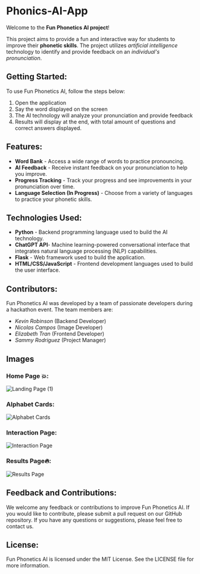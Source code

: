 # Phonics-AI-App
Welcome to the **Fun Phonetics AI project**!

This project aims to provide a fun and interactive way for students to improve their **phonetic skills**. The project utilizes *artificial intelligence* technology to identify and provide feedback on an *individual's pronunciation*.

## Getting Started:
To use Fun Phonetics AI, follow the steps below:

1.  Open the application
2.  Say the word displayed on the screen
3.  The AI technology will analyze your pronunciation and provide feedback
4.  Results will display at the end, with total amount of questions and correct answers displayed.

## Features:
- **Word Bank** - Access a wide range of words to practice pronouncing.
- **AI Feedback** - Receive instant feedback on your pronunciation to help you improve.
- **Progress Tracking** - Track your progress and see improvements in your pronunciation over time.
- **Language Selection (In Progress)** - Choose from a variety of languages to practice your phonetic skills.

## Technologies Used:

- **Python** - Backend programming language used to build the AI technology.
- **ChatGPT API**- Machine learning-powered conversational interface that integrates natural language processing (NLP) capabilities. 
- **Flask** - Web framework used to build the application.
- **HTML/CSS/JavaScript** - Frontend development languages used to build the user interface.


## Contributors:
Fun Phonetics AI was developed by a team of passionate developers during a hackathon event. The team members are:

- *Kevin Robinson*  (Backend Developer)
- *Nicolas Campos*  (Image Developer)
- *Elizabeth Tran* (Frontend Developer)
- *Sammy Rodriguez* (Project Manager)

## Images 

### **Home Page** :boom:: 
![Landing Page (1)](https://user-images.githubusercontent.com/112722231/232246619-6b5e4de7-9742-4685-b88a-49fc51081143.png)

### **Alphabet Cards**:
![Alphabet Cards](https://user-images.githubusercontent.com/112722231/232246629-62c5bce1-a772-4316-aa58-ee37b0c7efd8.png)

### **Interaction Page**:
![Interaction Page](https://user-images.githubusercontent.com/112722231/232246630-bcc22fef-c39f-48a2-9369-269e75759503.png)

### **Results Page**:fire:: 
![Results Page](https://user-images.githubusercontent.com/112722231/232246321-8b660382-f5d4-4f45-b0f7-052bc1f9fa6f.png)



## Feedback and Contributions:
We welcome any feedback or contributions to improve Fun Phonetics AI. If you would like to contribute, please submit a pull request on our GitHub repository. If you have any questions or suggestions, please feel free to contact us.

## License:
Fun Phonetics AI is licensed under the MIT License. See the LICENSE file for more information.

